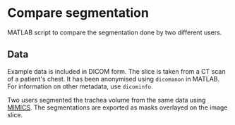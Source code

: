 # Compare segmentation

MATLAB script to compare the segmentation done by two different users.

## Data

Example data is included in DICOM form.
The slice is taken from a CT scan of a patient's chest.
It has been anonymised using `dicomanon` in MATLAB.
For information on other metadata, use `dicominfo`.

Two users segmented the trachea volume from the same data using [MIMICS](https://www.materialise.com/en/medical/software/mimics).
The segmentations are exported as masks overlayed on the image slice.
